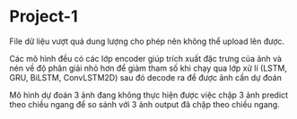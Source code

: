 # Project-1
File dữ liệu vượt quá dung lượng cho phép nên không thể upload lên được.

Các mô hình đều có các lớp encoder giúp trích xuất đặc trưng của ảnh và nén về độ phân giải nhỏ hơn để giảm tham số khi chạy qua lớp xử lí (LSTM, GRU, BiLSTM, ConvLSTM2D) sau đó decode ra để được ảnh cần dự đoán

Mô hình dự đoán 3 ảnh đang không thực hiện được việc chập 3 ảnh predict theo chiều ngang để so sánh với 3 ảnh output đã chập theo chiều ngang.
